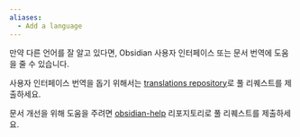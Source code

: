 ```yaml
---
aliases:
  - Add a language
---
```

만약 다른 언어를 잘 알고 있다면,  Obsidian 사용자 인터페이스 또는 문서 번역에 도움을 줄 수 있습니다.

사용자 인터페이스 번역을 돕기 위해서는 [translations repository](https://github.com/obsidianmd/obsidian-translations)로 풀 리퀘스트를 제출하세요.

문서 개선을 위해 도움을 주려면 [obsidian-help](https://github.com/obsidianmd/obsidian-help) 리포지토리로 풀 리퀘스트를 제출하세요.


